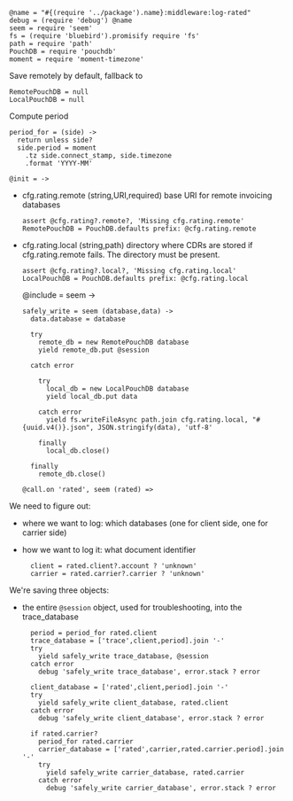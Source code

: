     @name = "#{(require '../package').name}:middleware:log-rated"
    debug = (require 'debug') @name
    seem = require 'seem'
    fs = (require 'bluebird').promisify require 'fs'
    path = require 'path'
    PouchDB = require 'pouchdb'
    moment = require 'moment-timezone'

Save remotely by default, fallback to

    RemotePouchDB = null
    LocalPouchDB = null

Compute period

    period_for = (side) ->
      return unless side?
      side.period = moment
        .tz side.connect_stamp, side.timezone
        .format 'YYYY-MM'

    @init = ->

* cfg.rating.remote (string,URI,required) base URI for remote invoicing databases

      assert @cfg.rating?.remote?, 'Missing cfg.rating.remote'
      RemotePouchDB = PouchDB.defaults prefix: @cfg.rating.remote

* cfg.rating.local (string,path) directory where CDRs are stored if cfg.rating.remote fails. The directory must be present.

      assert @cfg.rating?.local?, 'Missing cfg.rating.local'
      LocalPouchDB = PouchDB.defaults prefix: @cfg.rating.local

    @include = seem ->

      safely_write = seem (database,data) ->
        data.database = database

        try
          remote_db = new RemotePouchDB database
          yield remote_db.put @session

        catch error

          try
            local_db = new LocalPouchDB database
            yield local_db.put data

          catch error
            yield fs.writeFileAsync path.join cfg.rating.local, "#{uuid.v4()}.json", JSON.stringify(data), 'utf-8'

          finally
            local_db.close()

        finally
          remote_db.close()

      @call.on 'rated', seem (rated) =>

We need to figure out:
- where we want to log: which databases (one for client side, one for carrier side)
- how we want to log it: what document identifier

        client = rated.client?.account ? 'unknown'
        carrier = rated.carrier?.carrier ? 'unknown'

We're saving three objects:
- the entire `@session` object, used for troubleshooting, into the trace_database

        period = period_for rated.client
        trace_database = ['trace',client,period].join '-'
        try
          yield safely_write trace_database, @session
        catch error
          debug 'safely_write trace_database', error.stack ? error

        client_database = ['rated',client,period].join '-'
        try
          yield safely_write client_database, rated.client
        catch error
          debug 'safely_write client_database', error.stack ? error

        if rated.carrier?
          period_for rated.carrier
          carrier_database = ['rated',carrier,rated.carrier.period].join '-'
          try
            yield safely_write carrier_database, rated.carrier
          catch error
            debug 'safely_write carrier_database', error.stack ? error
